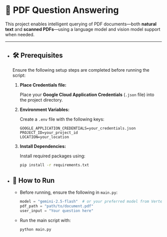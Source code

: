 # 📄 PDF Question Answering

This project enables intelligent querying of PDF documents—both **natural text** and **scanned PDFs**—using a language model and vision model support when needed.

---

* ## 🛠️ Prerequisites

    Ensure the following setup steps are completed before running the script:
    
    1. **Place Credentials file:**

       Place your **Google Cloud Application Credentials** (`.json` file) into the project directory.
    
    3. **Environment Variables:**

       Create a `.env` file with the following keys:
        ```env
        GOOGLE_APPLICATION_CREDENTIALS=your_credentials.json
        PROJECT_ID=your_project_id
        LOCATION=your_location
        ```
    
    5. **Install Dependencies:**

       Install required packages using:
        ```bash
        pip install -r requirements.txt
        ```

* ## 🚀 How to Run

    - Before running, ensure the following in `main.py`:
        ```python
        model = "gemini-2.5-flash"  # or your preferred model from Vertex AI
        pdf_path = "path/to/document.pdf"
        user_input = "Your question here"
        ```
    
    - Run the main script with:
        ```bash
        python main.py
        ```
